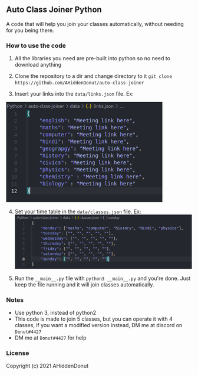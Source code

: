 ## Auto Class Joiner Python

A code that will help you join your classes automatically, without needing for you being there. 

### How to use the code
1. All the libraries you need are pre-built into python so no need to download anything

2. Clone the repository to a dir and change directory to it `git clone https://github.com/AHiddenDonut/auto-class-joiner`

3. Insert your links into the `data/links.json` file. Ex:


![Links Json File](images/links-json.png)

4. Set your time table in the `data/classes.json` file. Ex:
![Classes Json File](images/classes-json.png)

5. Run the `__main__.py` file with `python3 __main__.py` and you're done. Just keep the file running and it will join classes automatically.

### Notes
* Use python 3, instead of python2
* This code is made to join 5 classes, but you can operate it with 4 classes, if you want a modified version instead, DM me at discord on `Donut#4427`
* DM me at `Donut#4427` for help

### License
Copyright (c) 2021 AHiddenDonut